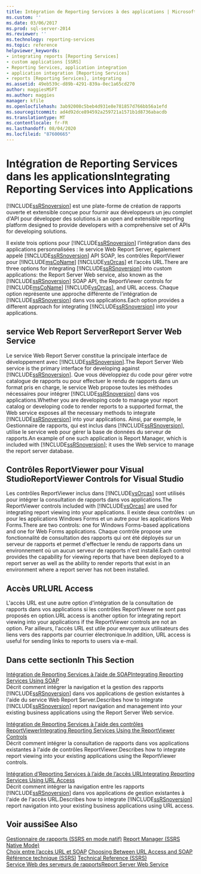 ```yaml
---
title: Intégration de Reporting Services à des applications | Microsoft Docs
ms.custom: ''
ms.date: 03/06/2017
ms.prod: sql-server-2014
ms.reviewer: ''
ms.technology: reporting-services
ms.topic: reference
helpviewer_keywords:
- integrating reports [Reporting Services]
- custom applications [SSRS]
- Reporting Services, application integration
- application integration [Reporting Services]
- reports [Reporting Services], integrating
ms.assetid: 49eb539c-d89b-4291-839a-0ec1a65cd270
author: maggiesMSFT
ms.author: maggies
manager: kfile
ms.openlocfilehash: 3ab92008c5beb4d931e8e781857d766bb56a1efd
ms.sourcegitcommit: ad4d92dce894592a259721a1571b1d8736abacdb
ms.translationtype: MT
ms.contentlocale: fr-FR
ms.lasthandoff: 08/04/2020
ms.locfileid: "87600665"
---
```

# <a name="integrating-reporting-services-into-applications"></a><span data-ttu-id="a3ed7-102">Intégration de Reporting Services dans les applications</span><span class="sxs-lookup"><span data-stu-id="a3ed7-102">Integrating Reporting Services into Applications</span></span>
  [!INCLUDE[ssRSnoversion](../../includes/ssrsnoversion-md.md)] <span data-ttu-id="a3ed7-103">est une plate-forme de création de rapports ouverte et extensible conçue pour fournir aux développeurs un jeu complet d'API  pour développer des solutions.</span><span class="sxs-lookup"><span data-stu-id="a3ed7-103">is an open and extensible reporting platform designed to provide developers with a comprehensive set of APIs for developing solutions.</span></span>  
  
 <span data-ttu-id="a3ed7-104">Il existe trois options pour [!INCLUDE[ssRSnoversion](../../includes/ssrsnoversion-md.md)] l’intégration dans des applications personnalisées : le service Web Report Server, également appelé [!INCLUDE[ssRSnoversion](../../includes/ssrsnoversion-md.md)] API SOAP, les contrôles ReportViewer pour [!INCLUDE[msCoName](../../includes/msconame-md.md)] [!INCLUDE[vsOrcas](../../includes/vsorcas-md.md)] et l’accès URL.</span><span class="sxs-lookup"><span data-stu-id="a3ed7-104">There are three options for integrating [!INCLUDE[ssRSnoversion](../../includes/ssrsnoversion-md.md)] into custom applications: the Report Server Web service, also known as the [!INCLUDE[ssRSnoversion](../../includes/ssrsnoversion-md.md)] SOAP API, the ReportViewer controls for [!INCLUDE[msCoName](../../includes/msconame-md.md)] [!INCLUDE[vsOrcas](../../includes/vsorcas-md.md)], and URL access.</span></span> <span data-ttu-id="a3ed7-105">Chaque option représente une approche différente de l'intégration de [!INCLUDE[ssRSnoversion](../../includes/ssrsnoversion-md.md)] dans vos applications.</span><span class="sxs-lookup"><span data-stu-id="a3ed7-105">Each option provides a different approach for integrating [!INCLUDE[ssRSnoversion](../../includes/ssrsnoversion-md.md)] into your applications.</span></span>  
  
## <a name="report-server-web-service"></a><span data-ttu-id="a3ed7-106">service Web Report Server</span><span class="sxs-lookup"><span data-stu-id="a3ed7-106">Report Server Web Service</span></span>  
 <span data-ttu-id="a3ed7-107">Le service Web Report Server constitue la principale interface de développement avec [!INCLUDE[ssRSnoversion](../../includes/ssrsnoversion-md.md)].</span><span class="sxs-lookup"><span data-stu-id="a3ed7-107">The Report Server Web service is the primary interface for developing against [!INCLUDE[ssRSnoversion](../../includes/ssrsnoversion-md.md)].</span></span> <span data-ttu-id="a3ed7-108">Que vous développiez du code pour gérer votre catalogue de rapports ou pour effectuer le rendu de rapports dans un format pris en charge, le service Web propose toutes les méthodes nécessaires pour intégrer [!INCLUDE[ssRSnoversion](../../includes/ssrsnoversion-md.md)] dans vos applications.</span><span class="sxs-lookup"><span data-stu-id="a3ed7-108">Whether you are developing code to manage your report catalog or developing code to render reports to a supported format, the Web service exposes all the necessary methods to integrate [!INCLUDE[ssRSnoversion](../../includes/ssrsnoversion-md.md)] into your applications.</span></span> <span data-ttu-id="a3ed7-109">Ainsi, par exemple, le Gestionnaire de rapports, qui est inclus dans [!INCLUDE[ssRSnoversion](../../includes/ssrsnoversion-md.md)], utilise le service web pour gérer la base de données du serveur de rapports.</span><span class="sxs-lookup"><span data-stu-id="a3ed7-109">An example of one such application is Report Manager, which is included with [!INCLUDE[ssRSnoversion](../../includes/ssrsnoversion-md.md)]; it uses the Web service to manage the report server database.</span></span>  
  
## <a name="reportviewer-controls-for-visual-studio"></a><span data-ttu-id="a3ed7-110">Contrôles ReportViewer pour Visual Studio</span><span class="sxs-lookup"><span data-stu-id="a3ed7-110">ReportViewer Controls for Visual Studio</span></span>  
 <span data-ttu-id="a3ed7-111">Les contrôles ReportViewer inclus dans [!INCLUDE[vsOrcas](../../includes/vsorcas-md.md)] sont utilisés pour intégrer la consultation de rapports dans vos applications.</span><span class="sxs-lookup"><span data-stu-id="a3ed7-111">The ReportViewer controls included with [!INCLUDE[vsOrcas](../../includes/vsorcas-md.md)] are used for integrating report viewing into your applications.</span></span> <span data-ttu-id="a3ed7-112">Il existe deux contrôles : un pour les applications Windows Forms et un autre pour les applications Web Forms.</span><span class="sxs-lookup"><span data-stu-id="a3ed7-112">There are two controls: one for Windows Forms-based applications and one for Web Forms applications.</span></span> <span data-ttu-id="a3ed7-113">Chaque contrôle propose une fonctionnalité de consultation des rapports qui ont été déployés sur un serveur de rapports et permet d'effectuer le rendu de rapports dans un environnement où un aucun serveur de rapports n'est installé.</span><span class="sxs-lookup"><span data-stu-id="a3ed7-113">Each control provides the capability for viewing reports that have been deployed to a report server as well as the ability to render reports that exist in an environment where a report server has not been installed.</span></span>  
  
## <a name="url-access"></a><span data-ttu-id="a3ed7-114">Accès URL</span><span class="sxs-lookup"><span data-stu-id="a3ed7-114">URL Access</span></span>  
 <span data-ttu-id="a3ed7-115">L'accès URL est une autre option d'intégration de la consultation de rapports dans vos applications si les contrôles ReportViewer ne sont pas proposés en option.</span><span class="sxs-lookup"><span data-stu-id="a3ed7-115">URL access is another option for integrating report viewing into your applications if the ReportViewer controls are not an option.</span></span> <span data-ttu-id="a3ed7-116">Par ailleurs, l'accès URL est utile pour envoyer aux utilisateurs des liens vers des rapports par courrier électronique.</span><span class="sxs-lookup"><span data-stu-id="a3ed7-116">In addition, URL access is useful for sending links to reports to users via e-mail.</span></span>  
  
## <a name="in-this-section"></a><span data-ttu-id="a3ed7-117">Dans cette section</span><span class="sxs-lookup"><span data-stu-id="a3ed7-117">In This Section</span></span>  
 [<span data-ttu-id="a3ed7-118">Intégration de Reporting Services à l’aide de SOAP</span><span class="sxs-lookup"><span data-stu-id="a3ed7-118">Integrating Reporting Services Using SOAP</span></span>](../application-integration/integrating-reporting-services-using-soap.md)  
 <span data-ttu-id="a3ed7-119">Décrit comment intégrer la navigation et la gestion des rapports [!INCLUDE[ssRSnoversion](../../includes/ssrsnoversion-md.md)] dans vos applications de gestion existantes à l'aide du service Web Report Server.</span><span class="sxs-lookup"><span data-stu-id="a3ed7-119">Describes how to integrate [!INCLUDE[ssRSnoversion](../../includes/ssrsnoversion-md.md)] report navigation and management into your existing business applications using the Report Server Web service.</span></span>  
  
 [<span data-ttu-id="a3ed7-120">Intégration de Reporting Services à l'aide des contrôles ReportViewer</span><span class="sxs-lookup"><span data-stu-id="a3ed7-120">Integrating Reporting Services Using the ReportViewer Controls</span></span>](../application-integration/integrating-reporting-services-using-reportviewer-controls.md)  
 <span data-ttu-id="a3ed7-121">Décrit comment intégrer la consultation de rapports dans vos applications existantes à l'aide de contrôles ReportViewer.</span><span class="sxs-lookup"><span data-stu-id="a3ed7-121">Describes how to integrate report viewing into your existing applications using the ReportViewer controls.</span></span>  
  
 [<span data-ttu-id="a3ed7-122">Intégration d’Reporting Services à l’aide de l’accès URL</span><span class="sxs-lookup"><span data-stu-id="a3ed7-122">Integrating Reporting Services Using URL Access</span></span>](../application-integration/integrating-reporting-services-using-url-access.md)  
 <span data-ttu-id="a3ed7-123">Décrit comment intégrer la navigation entre les rapports [!INCLUDE[ssRSnoversion](../../includes/ssrsnoversion-md.md)] dans vos applications de gestion existantes à l'aide de l'accès URL.</span><span class="sxs-lookup"><span data-stu-id="a3ed7-123">Describes how to integrate [!INCLUDE[ssRSnoversion](../../includes/ssrsnoversion-md.md)] report navigation into your existing business applications using URL access.</span></span>  
  
## <a name="see-also"></a><span data-ttu-id="a3ed7-124">Voir aussi</span><span class="sxs-lookup"><span data-stu-id="a3ed7-124">See Also</span></span>  
 <span data-ttu-id="a3ed7-125">[Gestionnaire de rapports &#40;SSRS en mode natif&#41;](../../../2014/reporting-services/report-manager-ssrs-native-mode.md) </span><span class="sxs-lookup"><span data-stu-id="a3ed7-125">[Report Manager  &#40;SSRS Native Mode&#41;](../../../2014/reporting-services/report-manager-ssrs-native-mode.md) </span></span>  
 <span data-ttu-id="a3ed7-126">[Choix entre l’accès URL et SOAP](../../../2014/reporting-services/application-integration/choosing-between-url-access-and-soap.md) </span><span class="sxs-lookup"><span data-stu-id="a3ed7-126">[Choosing Between URL Access and SOAP](../../../2014/reporting-services/application-integration/choosing-between-url-access-and-soap.md) </span></span>  
 <span data-ttu-id="a3ed7-127">[Référence technique &#40;SSRS&#41;](../../../2014/reporting-services/technical-reference-ssrs.md) </span><span class="sxs-lookup"><span data-stu-id="a3ed7-127">[Technical Reference &#40;SSRS&#41;](../../../2014/reporting-services/technical-reference-ssrs.md) </span></span>  
 [<span data-ttu-id="a3ed7-128">Service Web des serveurs de rapports</span><span class="sxs-lookup"><span data-stu-id="a3ed7-128">Report Server Web Service</span></span>](../report-server-web-service/report-server-web-service.md)  
  
  
